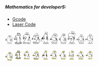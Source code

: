 ##### Mathematics for developerS:

* [Gcode]()
* [Laser Code]()

<img src="https://github.com/universalbit-dev/cnc-router-machines/blob/main/g-code/mathematics-for-developer/mathematics-0_0.png" width="5%"></img> <img src="https://github.com/universalbit-dev/cnc-router-machines/blob/main/g-code/mathematics-for-developer/mathematics-1_1.png" width="5%"></img> <img src="https://github.com/universalbit-dev/cnc-router-machines/blob/main/g-code/mathematics-for-developer/mathematics-2_2.png" width="5%"></img> <img src="https://github.com/universalbit-dev/cnc-router-machines/blob/main/g-code/mathematics-for-developer/mathematics-3_3.png" width="5%"></img> <img src="https://github.com/universalbit-dev/cnc-router-machines/blob/main/g-code/mathematics-for-developer/mathematics-4_4.png" width="5%"></img>
<img src="https://github.com/universalbit-dev/cnc-router-machines/blob/main/g-code/mathematics-for-developer/mathematics-5_5.png" width="5%"></img> <img src="https://github.com/universalbit-dev/cnc-router-machines/blob/main/g-code/mathematics-for-developer/mathematics-6_6.png" width="5%"></img> <img src="https://github.com/universalbit-dev/cnc-router-machines/blob/main/g-code/mathematics-for-developer/mathematics-7_7.png" width="5%"></img> <img src="https://github.com/universalbit-dev/cnc-router-machines/blob/main/g-code/mathematics-for-developer/mathematics-8_8.png" width="5%"></img>
<img src="https://github.com/universalbit-dev/cnc-router-machines/blob/main/g-code/mathematics-for-developer/mathematics-9_9.png" width="5%"></img>


<img src="https://github.com/universalbit-dev/cnc-router-machines/blob/main/g-code/mathematics-for-developer/dark/mathematics-0.png" width="5%"></img> <img src="https://github.com/universalbit-dev/cnc-router-machines/blob/main/g-code/mathematics-for-developer/dark/mathematics-1.png" width="5%"></img> <img src="https://github.com/universalbit-dev/cnc-router-machines/blob/main/g-code/mathematics-for-developer/dark/mathematics-2.png" width="5%"></img> <img src="https://github.com/universalbit-dev/cnc-router-machines/blob/main/g-code/mathematics-for-developer/dark/mathematics-3.png" width="5%"></img> <img src="https://github.com/universalbit-dev/cnc-router-machines/blob/main/g-code/mathematics-for-developer/dark/mathematics-4.png" width="5%"></img>
<img src="https://github.com/universalbit-dev/cnc-router-machines/blob/main/g-code/mathematics-for-developer/dark/mathematics-5.png" width="5%"></img> <img src="https://github.com/universalbit-dev/cnc-router-machines/blob/main/g-code/mathematics-for-developer/dark/mathematics-6.png" width="5%"></img> <img src="https://github.com/universalbit-dev/cnc-router-machines/blob/main/g-code/mathematics-for-developer/dark/mathematics-7.png" width="5%"></img> <img src="https://github.com/universalbit-dev/cnc-router-machines/blob/main/g-code/mathematics-for-developer/dark/mathematics-8.png" width="5%"></img>
<img src="https://github.com/universalbit-dev/cnc-router-machines/blob/main/g-code/mathematics-for-developer/dark/mathematics-9.png" width="5%"></img>
